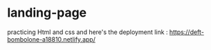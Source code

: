 # landing-page
practicing Html and css and here's the deployment link : https://deft-bombolone-a18810.netlify.app/ 
